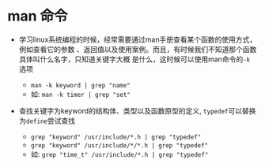 # man 命令
- 学习linux系统编程的时候，经常需要通过man手册查看某个函数的使用方式，例如查看它的参数
、返回值以及使用案例。而且，有时候我们不知道那个函数具体叫什么名字，只知道关键字大概
是什么，这时候可以使用man命令的`-k`选项
	+ `man -k keyword | grep "name"`
	+ 如: `man -k timer | grep "set"`

- 查找关键字为keyword的结构体、类型以及函数原型的定义, `typedef`可以替换为`define`尝试查找
	+ `grep "keyword" /usr/include/*.h | grep "typedef"`
	+ `grep "keyword" /usr/include/*/*.h | grep "typedef"`
	+ 如: `grep "time_t" /usr/include/*.h | grep "typedef"`
